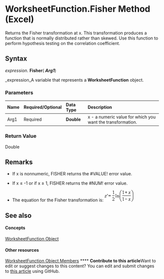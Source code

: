 
# WorksheetFunction.Fisher Method (Excel)

Returns the Fisher transformation at x. This transformation produces a function that is normally distributed rather than skewed. Use this function to perform hypothesis testing on the correlation coefficient.


## Syntax

 _expression_. **Fisher**( **_Arg1_**)

 _expression_A variable that represents a  **WorksheetFunction** object.


### Parameters



|**Name**|**Required/Optional**|**Data Type**|**Description**|
|:-----|:-----|:-----|:-----|
|Arg1|Required| **Double**|x - a numeric value for which you want the transformation.|

### Return Value

Double


## Remarks




- If x is nonnumeric, FISHER returns the #VALUE! error value.
    
- If x ≤ -1 or if x ≥ 1, FISHER returns the #NUM! error value.
    
- The equation for the Fisher transformation is: 
![](images/awffishr_ZA06051141.gif)


    

## See also


#### Concepts


 [WorksheetFunction Object](7b1d5639-363d-632c-2cf0-2232562646b6.md)
#### Other resources


 [WorksheetFunction Object Members](6811ca87-4b53-0bff-88c9-30bf7497879a.md)
****   **Contribute to this article**Want to edit or suggest changes to this content? You can edit and submit changes to  [this article](https://github.com/jhershey00/VBA_Excel_Test/OpenXMLCon/articles/c7326a23-f9ea-76a8-d1c4-700962362cd0.md) using GitHub.

